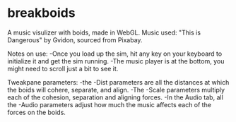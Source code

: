 # breakboids
 A music visulizer with boids, made in WebGL.
Music used: "This is Dangerous" by Gvidon, sourced from Pixabay.

Notes on use:
-Once you load up the sim, hit any key on your keyboard to initialize it and get the sim running.
-The music player is at the bottom, you might need to scroll just a bit to see it.

Tweakpane parameters:
-the -Dist parameters are all the distances at which the boids will cohere, separate, and align.
-The -Scale parameters multiply each of the cohesion, separation and aligning forces.
-In the Audio tab, all the -Audio parameters adjust how much the music affects each of the forces on the boids.
